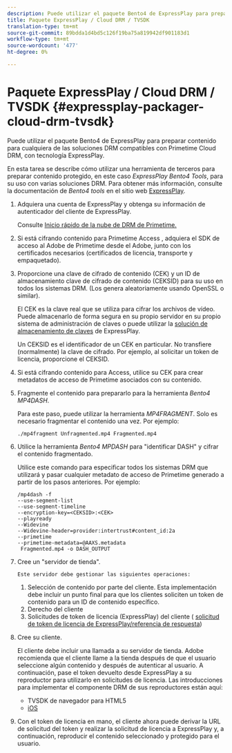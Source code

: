 ```yaml
---
description: Puede utilizar el paquete Bento4 de ExpressPlay para preparar contenido para cualquiera de las soluciones DRM compatibles con Primetime Cloud DRM, con tecnología ExpressPlay.
title: Paquete ExpressPlay / Cloud DRM / TVSDK
translation-type: tm+mt
source-git-commit: 89bdda1d4bd5c126f19ba75a819942df901183d1
workflow-type: tm+mt
source-wordcount: '477'
ht-degree: 0%

---
```



# Paquete ExpressPlay / Cloud DRM / TVSDK {#expressplay-packager-cloud-drm-tvsdk}

Puede utilizar el paquete Bento4 de ExpressPlay para preparar contenido para cualquiera de las soluciones DRM compatibles con Primetime Cloud DRM, con tecnología ExpressPlay.

En esta tarea se describe cómo utilizar una herramienta de terceros para preparar contenido protegido, en este caso *ExpressPlay Bento4 Tools*, para su uso con varias soluciones DRM. Para obtener más información, consulte la documentación de *Bento4 tools* en el sitio web [ExpressPlay](https://www.expressplay.com/developer/).
1. Adquiera una cuenta de ExpressPlay y obtenga su información de autenticador del cliente de ExpressPlay.

   Consulte [Inicio rápido de la nube de DRM de Primetime.](../../quick-start/quick-overview.md)
1. Si está cifrando contenido para Primetime Access , adquiera el SDK de acceso al Adobe de Primetime desde el Adobe, junto con los certificados necesarios (certificados de licencia, transporte y empaquetado).
1. Proporcione una clave de cifrado de contenido (CEK) y un ID de almacenamiento clave de cifrado de contenido (CEKSID) para su uso en todos los sistemas DRM. (Los genera aleatoriamente usando OpenSSL o similar).

   El CEK es la clave real que se utiliza para cifrar los archivos de vídeo. Puede almacenarlo de forma segura en su propio servidor en su propio sistema de administración de claves o puede utilizar la [solución de almacenamiento de claves](https://www.expressplay.com/developer/key-storage/) de ExpressPlay.

   Un CEKSID es el identificador de un CEK en particular. No transfiere (normalmente) la clave de cifrado. Por ejemplo, al solicitar un token de licencia, proporcione el CEKSID.

1. Si está cifrando contenido para Access, utilice su CEK para crear metadatos de acceso de Primetime asociados con su contenido.

1. Fragmente el contenido para prepararlo para la herramienta *Bento4 MP4DASH*.

   Para este paso, puede utilizar la herramienta *MP4FRAGMENT*. Solo es necesario fragmentar el contenido una vez. Por ejemplo:

   ```
   ./mp4fragment Unfragmented.mp4 Fragmented.mp4
   ```

1. Utilice la herramienta *Bento4 MPDASH* para &quot;identificar DASH&quot; y cifrar el contenido fragmentado.

   Utilice este comando para especificar todos los sistemas DRM que utilizará y pasar cualquier metadato de acceso de Primetime generado a partir de los pasos anteriores. Por ejemplo:

   ```
   /mp4dash -f  
   --use-segment-list  
   --use-segment-timeline  
   --encryption-key=<CEKSID>:<CEK>  
   --playready  
   --Widevine  
   --Widevine-header=provider:intertrust#content_id:2a  
   --primetime  
   --primetime-metadata=@AAXS.metadata 
    Fragmented.mp4 -o DASH_OUTPUT
   ```

1. Cree un &quot;servidor de tienda&quot;.

       Este servidor debe gestionar las siguientes operaciones:
   
   1. Selección de contenido por parte del cliente. Esta implementación debe incluir un punto final para que los clientes soliciten un token de contenido para un ID de contenido específico.
   1. Derecho del cliente
   1. Solicitudes de token de licencia (ExpressPlay) del cliente ( [solicitud de token de licencia de ExpressPlay/referencia de respuesta](../../license-token-req-resp-ref/license-req-resp-overview.md))

1. Cree su cliente.

   El cliente debe incluir una llamada a su servidor de tienda. Adobe recomienda que el cliente llame a la tienda después de que el usuario seleccione algún contenido y después de autenticar al usuario. A continuación, pase el token devuelto desde ExpressPlay a su reproductor para utilizarlo en solicitudes de licencia. Las introducciones para implementar el componente DRM de sus reproductores están aquí:

   * TVSDK de navegador para HTML5
   * [iOS](../../../../programming/tvsdk-3x-ios-prog/ios-3x-drm-content-security/ios-3x-apple-fairplay-tvsdk.md)

1. Con el token de licencia en mano, el cliente ahora puede derivar la URL de solicitud del token y realizar la solicitud de licencia a ExpressPlay y, a continuación, reproducir el contenido seleccionado y protegido para el usuario.
